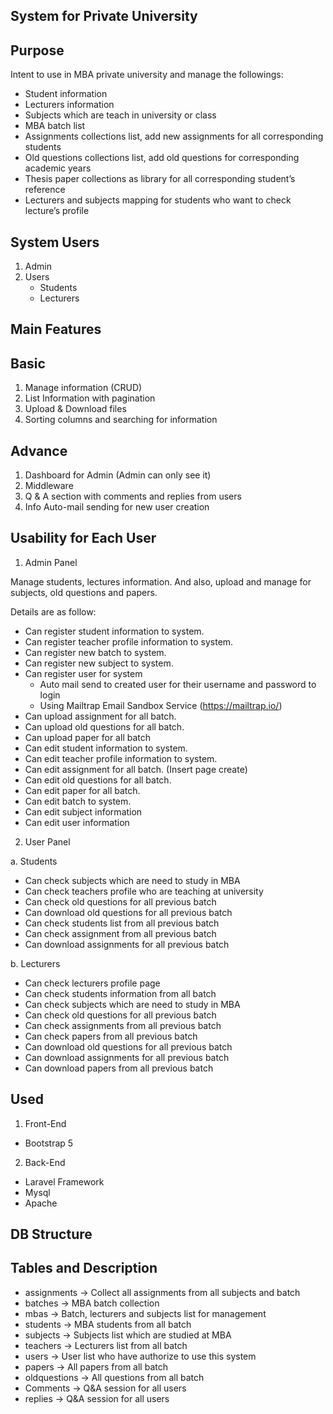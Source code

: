 ## System for Private University

## Purpose

Intent to use in MBA private university and manage the followings:

-   Student information
-   Lecturers information
-   Subjects which are teach in university or class
-   MBA batch list
-   Assignments collections list, add new assignments for all corresponding students
-   Old questions collections list, add old questions for corresponding academic years
-   Thesis paper collections as library for all corresponding student’s reference
-   Lecturers and subjects mapping for students who want to check lecture’s profile

## System Users

1. Admin
2. Users
    - Students
    - Lecturers

## Main Features

## Basic

1. Manage information (CRUD)
2. List Information with pagination
3. Upload & Download files
4. Sorting columns and searching for information

## Advance

1. Dashboard for Admin (Admin can only see it)
2. Middleware
3. Q & A section with comments and replies from users
4. Info Auto-mail sending for new user creation

## Usability for Each User

1. Admin Panel

Manage students, lectures information. And also, upload and manage for subjects, old questions and papers.

Details are as follow:

-   Can register student information to system.
-   Can register teacher profile information to system.
-   Can register new batch to system.
-   Can register new subject to system.
-   Can register user for system
    -   Auto mail send to created user for their username and password to login
    -   Using Mailtrap Email Sandbox Service (https://mailtrap.io/)
-   Can upload assignment for all batch.
-   Can upload old questions for all batch.
-   Can upload paper for all batch
-   Can edit student information to system.
-   Can edit teacher profile information to system.
-   Can edit assignment for all batch. (Insert page create)
-   Can edit old questions for all batch.
-   Can edit paper for all batch.
-   Can edit batch to system.
-   Can edit subject information
-   Can edit user information

2. User Panel

a. Students

-   Can check subjects which are need to study in MBA
-   Can check teachers profile who are teaching at university
-   Can check old questions for all previous batch
-   Can download old questions for all previous batch
-   Can check students list from all previous batch
-   Can check assignment from all previous batch
-   Can download assignments for all previous batch

b. Lecturers

-   Can check lecturers profile page
-   Can check students information from all batch
-   Can check subjects which are need to study in MBA
-   Can check old questions for all previous batch
-   Can check assignments from all previous batch
-   Can check papers from all previous batch
-   Can download old questions for all previous batch
-   Can download assignments for all previous batch
-   Can download papers from all previous batch

## Used

1. Front-End

-   Bootstrap 5

2. Back-End

-   Laravel Framework
-   Mysql
-   Apache

## DB Structure

## Tables and Description

-   assignments -> Collect all assignments from all subjects and batch
-   batches -> MBA batch collection
-   mbas -> Batch, lecturers and subjects list for management
-   students -> MBA students from all batch
-   subjects -> Subjects list which are studied at MBA
-   teachers -> Lecturers list from all batch
-   users -> User list who have authorize to use this system
-   papers -> All papers from all batch
-   oldquestions -> All questions from all batch
-   Comments -> Q&A session for all users
-   replies -> Q&A session for all users
